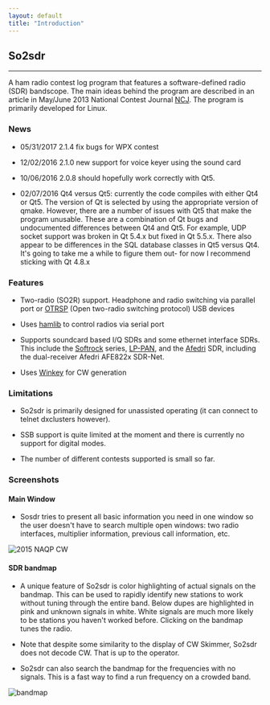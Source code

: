 ```yaml
---
layout: default
title: "Introduction"
---
```


## So2sdr
------------

A ham radio contest log program that features a software-defined radio (SDR) 
bandscope.  The main ideas behind the program are described in an article
in May/June 2013 National Contest Journal [NCJ](http://ncjweb.com).
The program is primarily developed for Linux.

### News

* 05/31/2017 2.1.4 fix bugs for WPX contest

* 12/02/2016 2.1.0 new support for voice keyer using the sound card

* 10/06/2016 2.0.8 should hopefully work correctly with Qt5.

* 02/07/2016 Qt4 versus Qt5: currently the code compiles with either Qt4 or Qt5.
The version of Qt is selected by using the appropriate version of qmake.
However, there are a number of issues with Qt5 that make the program unusable.
These are a combination of Qt bugs and undocumented differences between Qt4 and Qt5.
For example, UDP socket support was broken in Qt 5.4.x but fixed in Qt 5.5.x.
There also appear to be differences in the SQL database classes in Qt5 versus Qt4.
It's going to take me a while to figure them out- for now I recommend sticking with
Qt 4.8.x


### Features

* Two-radio (SO2R) support. Headphone and radio switching via parallel port 
or [OTRSP](http://www.k1xm.org/OTRSP/) (Open two-radio switching protocol)
USB devices

* Uses [hamlib](http://sourceforge.net/projects/hamlib/)  to control radios via serial port

* Supports soundcard based I/Q SDRs and some ethernet interface SDRs.
This include the [Softrock](http://fivedash.com/) series,
[LP-PAN](http://www.telepostinc.com/LP-PAN.html), and
the [Afedri](http://www.afedri-sdr.com/) SDR, including the dual-receiver Afedri
AFE822x SDR-Net.

* Uses [Winkey](http://k1el.tripod.com/WhatisWK.html) for CW generation

### Limitations

* So2sdr is primarily designed for unassisted operating (it
can connect to telnet dxclusters however).

* SSB support is quite limited at the moment and there is
currently no support for digital modes.

* The number of different contests supported is small so far.

### Screenshots

#### Main Window 

* Sosdr tries to present all basic information you need
in one window so the user doesn't have to search multiple
open windows: two radio interfaces, multiplier information, previous
call information, etc.

![2015 NAQP CW](images/main_window.png "Main window")

#### SDR bandmap

* A unique feature of So2sdr is color highlighting of actual signals
on the bandmap. This can be used to rapidly identify new stations to
work without tuning through the entire band. 
Below dupes are highlighted in pink and unknown signals in white.
White signals are much more likely to be stations you haven't
worked before. Clicking on the bandmap tunes the radio.

* Note that despite some similarity to the display of CW Skimmer,
So2sdr does not decode CW. That is up to the operator.

* So2sdr can also search the bandmap for the frequencies with no
signals. This is a fast way to find a run frequency on a crowded
band.

![bandmap](images/bandmap.png "Bandmap")

